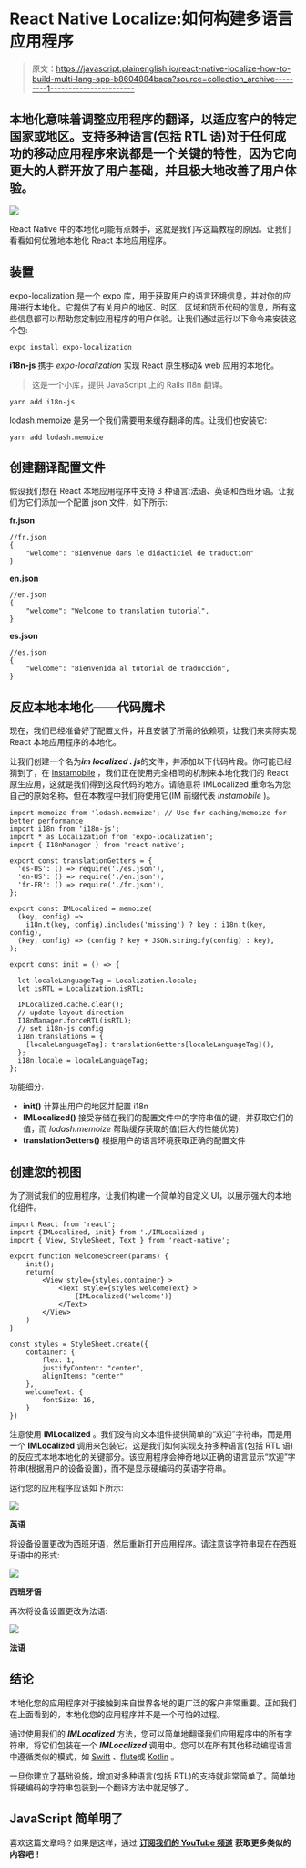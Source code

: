 # React Native Localize:如何构建多语言应用程序

> 原文：<https://javascript.plainenglish.io/react-native-localize-how-to-build-multi-lang-app-b8604884baca?source=collection_archive---------1----------------------->

## 本地化意味着调整应用程序的翻译，以适应客户的特定国家或地区。支持多种语言(包括 RTL 语)对于任何成功的移动应用程序来说都是一个关键的特性，因为它向更大的人群开放了用户基础，并且极大地改善了用户体验。

![](img/68473f6fe2dbb5f65f47eae8af17fa62.png)

React Native 中的本地化可能有点棘手，这就是我们写这篇教程的原因。让我们看看如何优雅地本地化 React 本地应用程序。

## 装置

expo-localization 是一个 expo 库，用于获取用户的语言环境信息，并对你的应用进行本地化。它提供了有关用户的地区、时区、区域和货币代码的信息，所有这些信息都可以帮助您定制应用程序的用户体验。让我们通过运行以下命令来安装这个包:

```
expo install expo-localization
```

**i18n-js** 携手 *expo-localization* 实现 React 原生移动& web 应用的本地化。

> 这是一个小库，提供 JavaScript 上的 Rails I18n 翻译。

```
yarn add i18n-js
```

lodash.memoize 是另一个我们需要用来缓存翻译的库。让我们也安装它:

```
yarn add lodash.memoize
```

## 创建翻译配置文件

假设我们想在 React 本地应用程序中支持 3 种语言:法语、英语和西班牙语。让我们为它们添加一个配置 json 文件，如下所示:

**fr.json**

```
//fr.json
{
    "welcome": "Bienvenue dans le didacticiel de traduction"
}
```

**en.json**

```
//en.json
{
    "welcome": "Welcome to translation tutorial",
}
```

**es.json**

```
//es.json
{
    "welcome": "Bienvenida al tutorial de traducción",
}
```

## 反应本地本地化——代码魔术

现在，我们已经准备好了配置文件，并且安装了所需的依赖项，让我们来实际实现 React 本地应用程序的本地化。

让我们创建一个名为***im localized . js***的文件，并添加以下代码片段。你可能已经猜到了，在 [Instamobile](https://www.instamobile.io/) ，我们正在使用完全相同的机制来本地化我们的 React 原生应用，这就是我们得到这段代码的地方。请随意将 IMLocalized 重命名为您自己的原始名称，但在本教程中我们将使用它(IM 前缀代表 *Instamobile* )。

```
import memoize from 'lodash.memoize'; // Use for caching/memoize for better performance
import i18n from 'i18n-js';
import * as Localization from 'expo-localization';
import { I18nManager } from 'react-native';

export const translationGetters = {
  'es-US': () => require('./es.json'),
  'en-US': () => require('./en.json'),
  'fr-FR': () => require('./fr.json'),
};

export const IMLocalized = memoize(
  (key, config) =>
    i18n.t(key, config).includes('missing') ? key : i18n.t(key, config),
  (key, config) => (config ? key + JSON.stringify(config) : key),
);

export const init = () => {

  let localeLanguageTag = Localization.locale;
  let isRTL = Localization.isRTL;

  IMLocalized.cache.clear();
  // update layout direction
  I18nManager.forceRTL(isRTL);
  // set i18n-js config
  i18n.translations = {
    [localeLanguageTag]: translationGetters[localeLanguageTag](),
  };
  i18n.locale = localeLanguageTag;
};
```

功能细分:

*   **init()** 计算出用户的地区并配置 i18n
*   **IMLocalized()** 接受存储在我们的配置文件中的字符串值的键，并获取它们的值，而 *lodash.memoize* 帮助缓存获取的值(巨大的性能优势)
*   **translationGetters()** 根据用户的语言环境获取正确的配置文件

## 创建您的视图

为了测试我们的应用程序，让我们构建一个简单的自定义 UI，以展示强大的本地化组件。

```
import React from 'react';
import {IMLocalized, init} from './IMLocalized';
import { View, StyleSheet, Text } from 'react-native';

export function WelcomeScreen(params) {
    init();
    return(
        <View style={styles.container} >
            <Text style={styles.welcomeText} >
                {IMLocalized('welcome')}
            </Text>
        </View>
    )
}

const styles = StyleSheet.create({
    container: {
        flex: 1,
        justifyContent: "center",
        alignItems: "center"
    },
    welcomeText: {
        fontSize: 16,
    }
})
```

注意使用 **IMLocalized** 。我们没有向文本组件提供简单的“欢迎”字符串，而是用一个 **IMLocalized** 调用来包装它。这是我们如何实现支持多种语言(包括 RTL 语)的反应式本地本地化的关键部分。该应用程序会神奇地以正确的语言显示“欢迎”字符串(根据用户的设备设置)，而不是显示硬编码的英语字符串。

运行您的应用程序应该如下所示:

![](img/8fb4a8abd65319b55043fa7a137362ed.png)

**英语**

将设备设置更改为西班牙语，然后重新打开应用程序。请注意该字符串现在在西班牙语中的形式:

![](img/fac3628875d66ecd5d0916587fa2c41d.png)

**西班牙语**

再次将设备设置更改为法语:

![](img/3d76bee52628fec1acbacc220587a5f8.png)

**法语**

## 结论

本地化您的应用程序对于接触到来自世界各地的更广泛的客户非常重要。正如我们在上面看到的，本地化您的应用程序并不是一个可怕的过程。

通过使用我们的 ***IMLocalized*** 方法，您可以简单地翻译我们应用程序中的所有字符串，将它们包装在一个 ***IMLocalized*** 调用中。您可以在所有其他移动编程语言中遵循类似的模式，如 [Swift](https://www.iosapptemplates.com/) 、[flute](https://www.instaflutter.com/)或 [Kotlin](https://www.instakotlin.com/) 。

一旦你建立了基础设施，增加对多种语言(包括 RTL)的支持就非常简单了。简单地将硬编码的字符串包装到一个翻译方法中就足够了。

## **JavaScript 简单明了**

喜欢这篇文章吗？如果是这样，通过 [**订阅我们的 YouTube 频道**](https://www.youtube.com/channel/UCtipWUghju290NWcn8jhyAw) **获取更多类似的内容吧！**